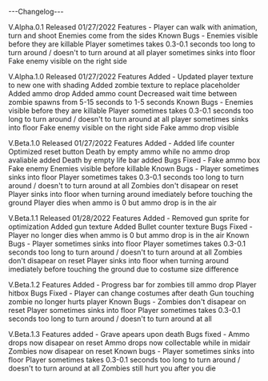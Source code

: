 ---Changelog---

V.Alpha.0.1
Released 01/27/2022
Features -
Player can walk with animation, turn and shoot
Enemies come from the sides
Known Bugs -
Enemies visible before they are killable
Player sometimes takes 0.3-0.1 seconds too long to turn around / doesn't to turn around at all
player sometimes sinks into floor
Fake enemy visible on the right side

V.Alpha.1.0
Released 01/27/2022
Features Added -
Updated player texture to new one with shading
Added zombie texture to replace placeholder
Added ammo drop
Added ammo count
Decreased wait time between zombie spawns from 5-15 seconds to 1-5 seconds
Known Bugs -
Enemies visible before they are killable
Player sometimes takes 0.3-0.1 seconds too long to turn around / doesn't to turn around at all
player sometimes sinks into floor
Fake enemy visible on the right side
Fake ammo drop visible

V.Beta.1.0
Released 01/27/2022
Features Added -
Added life counter
Optimized reset button
Death by empty ammo while no ammo drop avaliable added
Death by empty life bar added
Bugs Fixed -
Fake ammo box
Fake enemy
Enemies visible before killable
Known Bugs -
Player sometimes sinks into floor
Player sometimes takes 0.3-0.1 seconds too long to turn around / doesn't to turn around at all
Zombies don't disapear on reset
Player sinks into floor when turning around imediately before touching the ground
Player dies when ammo is 0 but ammo drop is in the air

V.Beta.1.1
Released 01/28/2022
Features Added -
Removed gun sprite for optimization
Added gun texture
Added Bullet counter texture
Bugs Fixed -
Player no longer dies when ammo is 0 but ammo drop is in the air
Known Bugs -
Player sometimes sinks into floor
Player sometimes takes 0.3-0.1 seconds too long to turn around / doesn't to turn around at all
Zombies don't disapear on reset
Player sinks into floor when turning around imediately before touching the ground due to costume size difference

V.Beta.1.2
Features Added -
Progress bar for zombies till ammo drop
Player hitbox
Bugs Fixed -
Player can change costumes after death
Gun touching zombie no longer hurts player
Known Bugs -
Zombies don't disapear on reset
Player sometimes sinks into floor
Player sometimes takes 0.3-0.1 seconds too long to turn around / doesn't to turn around at all


V.Beta.1.3
Features added -
Grave apears upon death
Bugs fixed -
Ammo drops now disapear on reset
Ammo drops now collectable while in midair
Zombies now disapear on reset
Known bugs -
Player sometimes sinks into floor
Player sometimes takes 0.3-0.1 seconds too long to turn around / doesn't to turn around at all
Zombies still hurt you after you die
